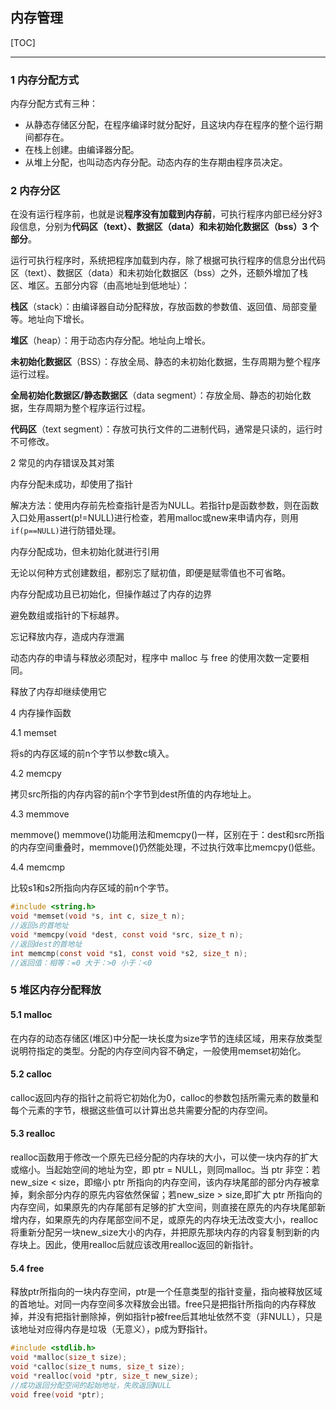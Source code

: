 ## 内存管理

[TOC]

------

### 1 内存分配方式

内存分配方式有三种：

- 从静态存储区分配，在程序编译时就分配好，且这块内存在程序的整个运行期间都存在。
- 在栈上创建。由编译器分配。
- 从堆上分配，也叫动态内存分配。动态内存的生存期由程序员决定。

### 2 内存分区

在没有运行程序前，也就是说**程序没有加载到内存前**，可执行程序内部已经分好3段信息，分别为**代码区（text）、数据区（data）和未初始化数据区（bss）3 个部分**。

运行可执行程序时，系统把程序加载到内存，除了根据可执行程序的信息分出代码区（text）、数据区（data）和未初始化数据区（bss）之外，还额外增加了栈区、堆区。五部分内容（由高地址到低地址）：

**栈区**（stack）：由编译器自动分配释放，存放函数的参数值、返回值、局部变量等。地址向下增长。

**堆区**（heap）：用于动态内存分配。地址向上增长。

**未初始化数据区**（BSS）：存放全局、静态的未初始化数据，生存周期为整个程序运行过程。

**全局初始化数据区/静态数据区**（data segment）：存放全局、静态的初始化数据，生存周期为整个程序运行过程。

**代码区**（text segment）：存放可执行文件的二进制代码，通常是只读的，运行时不可修改。

2 常见的内存错误及其对策

内存分配未成功，却使用了指针

解决方法：使用内存前先检查指针是否为NULL。若指针p是函数参数，则在函数入口处用assert(p!=NULL)进行检查，若用malloc或new来申请内存，则用`if(p==NULL)`进行防错处理。

内存分配成功，但未初始化就进行引用

无论以何种方式创建数组，都别忘了赋初值，即便是赋零值也不可省略。

内存分配成功且已初始化，但操作越过了内存的边界

避免数组或指针的下标越界。

忘记释放内存，造成内存泄漏

动态内存的申请与释放必须配对，程序中 malloc 与 free 的使用次数一定要相同。

释放了内存却继续使用它

4 内存操作函数

4.1 memset

将s的内存区域的前n个字节以参数c填入。

4.2 memcpy

拷贝src所指的内存内容的前n个字节到dest所值的内存地址上。

4.3 memmove

memmove()
memmove()功能用法和memcpy()一样，区别在于：dest和src所指的内存空间重叠时，memmove()仍然能处理，不过执行效率比memcpy()低些。

4.4 memcmp

比较s1和s2所指向内存区域的前n个字节。

```c
#include <string.h>
void *memset(void *s, int c, size_t n);
//返回s的首地址
void *memcpy(void *dest, const void *src, size_t n);
//返回dest的首地址
int memcmp(const void *s1, const void *s2, size_t n);
//返回值：相等：=0 大于：>0 小于：<0
```

### 5 堆区内存分配释放

#### 5.1 malloc

在内存的动态存储区(堆区)中分配一块长度为size字节的连续区域，用来存放类型说明符指定的类型。分配的内存空间内容不确定，一般使用memset初始化。

#### 5.2 calloc

calloc返回内存的指针之前将它初始化为0，calloc的参数包括所需元素的数量和每个元素的字节，根据这些值可以计算出总共需要分配的内存空间。

#### 5.3 realloc

realloc函数用于修改一个原先已经分配的内存块的大小，可以使一块内存的扩大或缩小。当起始空间的地址为空，即 ptr = NULL，则同malloc。当 ptr 非空：若new_size < size，即缩小 ptr 所指向的内存空间，该内存块尾部的部分内存被拿掉，剩余部分内存的原先内容依然保留；若new_size > size,即扩大 ptr 所指向的内存空间，如果原先的内存尾部有足够的扩大空间，则直接在原先的内存块尾部新增内存，如果原先的内存尾部空间不足，或原先的内存块无法改变大小，realloc将重新分配另一块new_size大小的内存，并把原先那块内存的内容复制到新的内存块上。因此，使用realloc后就应该改用realloc返回的新指针。

#### 5.4 free

释放ptr所指向的一块内存空间，ptr是一个任意类型的指针变量，指向被释放区域的首地址。对同一内存空间多次释放会出错。free只是把指针所指向的内存释放掉，并没有把指针删除掉，例如指针p被free后其地址依然不变（非NULL），只是该地址对应得内存是垃圾（无意义），p成为野指针。

```c
#include <stdlib.h>
void *malloc(size_t size);
void *calloc(size_t nums, size_t size);
void *realloc(void *ptr, size_t new_size);
//成功返回分配空间的起始地址，失败返回NULL
void free(void *ptr);
```



